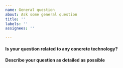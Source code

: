 ```yaml
---
name: General question
about: Ask some general question
title: ''
labels: ''
assignees: ''

---
```


<!--- Please, consider to contact us on Discord or IRC before opening an issue. More info and Discord invitation link here: https://github.com/v1s1t0r1sh3r3/airgeddon/wiki/Contact -->
<!--- Answer the questions to provide maximum of info -->
<!--- Filling this issue template is mandatory. Otherwise the issue can be directly closed -->
<!--- Write in English only -->
<!--- If additional info is required and requested by airgeddon's staff, you have 7 days to respond, otherwise the issue will be closed -->
<!--- Read the Issue Creation Policy on Contributing section before creating the issue -->

#### Is your question related to any concrete technology?

<!--- Insert answer here, e.g. Linux, Docker, Wireless -->

#### Describe your question as detailed as possible

<!--- Insert answer here -->
